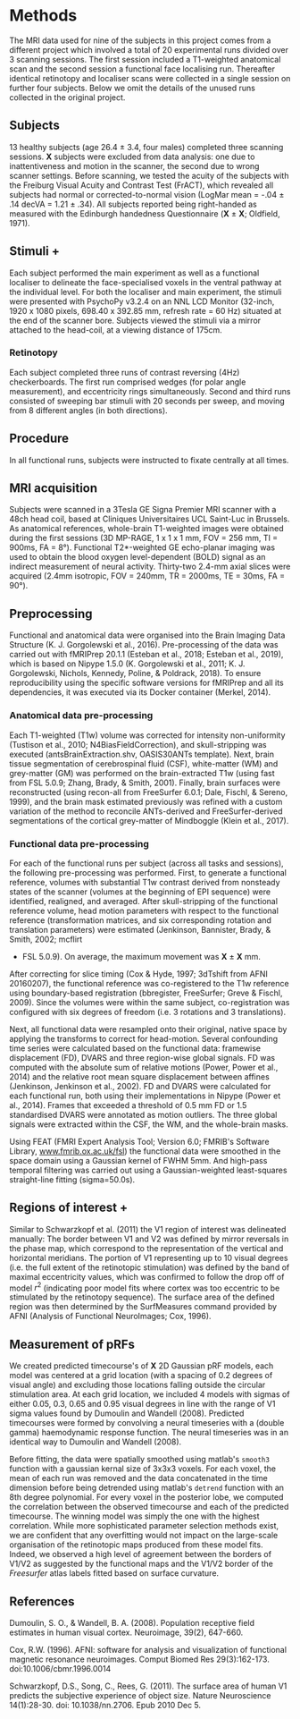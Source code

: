 # Methods
The MRI data used for nine of the subjects in this project comes from a
different project which involved a total of 20 experimental runs divided over 3
scanning sessions. The first session included a T1-weighted anatomical scan and
the second session a functional face localising run. Thereafter identical
retinotopy and localiser scans were collected in a single session on further
four subjects. Below we omit the details of the unused runs collected in the
original project. 

## Subjects
13 healthy subjects (age 26.4 ± 3.4, four males) completed three
scanning sessions. **X** subjects were excluded from data analysis: one due to
inattentiveness and motion in the scanner, the second due to wrong scanner
settings. Before scanning, we tested the acuity of the subjects with the
Freiburg Visual Acuity and Contrast Test (FrACT), which revealed all subjects
had normal or corrected-to-normal vision (LogMar mean = -.04 ± .14 decVA =
1.21 ± .34). All subjects reported being right-handed as measured with the
Edinburgh handedness Questionnaire (**X** ± **X**; Oldfield, 1971).

## Stimuli +
Each subject performed the main experiment as well as a functional localiser to
delineate the face-specialised voxels in the ventral pathway at the individual
level. For both the localiser and main experiment, the stimuli were presented
with PsychoPy v3.2.4 on an NNL LCD Monitor (32-inch, 1920 x 1080 pixels, 698.40
x 392.85 mm, refresh rate = 60 Hz) situated at the end of the scanner bore.
Subjects viewed the stimuli via a mirror attached to the head-coil, at a
viewing distance of 175cm.

### Retinotopy 
Each subject completed three runs of contrast reversing (4Hz) checkerboards.
The first run comprised wedges (for polar angle measurement), and eccentricity
rings simultaneously. Second and third runs consisted of
sweeping bar stimuli with 20 seconds per sweep, and moving from 8 different
angles (in both directions).



## Procedure
In all functional runs, subjects were instructed to fixate centrally at all
times.

## MRI acquisition
Subjects were scanned in a 3Tesla GE Signa Premier MRI scanner with a 48ch head
coil, based at Cliniques Universitaires UCL Saint-Luc in Brussels. As
anatomical references, whole-brain T1-weighted images were obtained during the
first sessions (3D MP-RAGE, 1 x 1 x 1 mm, FOV = 256 mm, TI = 900ms, FA = 8°).
Functional T2\*-weighted GE echo-planar imaging was used to obtain the blood
oxygen level-dependent (BOLD) signal as an indirect measurement of neural
activity. Thirty-two 2.4-mm axial slices were acquired (2.4mm isotropic, FOV =
240mm, TR = 2000ms, TE = 30ms, FA = 90°).

## Preprocessing
Functional and anatomical data were organised into the Brain Imaging Data
Structure (K. J. Gorgolewski et al., 2016). Pre-processing of the data was
carried out with fMRIPrep 20.1.1 (Esteban et al., 2018; Esteban et al., 2019),
which is based on Nipype 1.5.0 (K. Gorgolewski et al., 2011; K. J. Gorgolewski,
Nichols, Kennedy, Poline, & Poldrack, 2018). To ensure reproducibility using
the specific software versions for fMRIPrep and all its dependencies, it was
executed via its Docker container (Merkel, 2014). 

### Anatomical data pre-processing 
Each T1-weighted (T1w) volume was corrected for intensity non-uniformity
(Tustison et al., 2010; N4BiasFieldCorrection), and skull-stripping was
executed (antsBrainExtraction.shv, OASIS30ANTs template). Next, brain tissue
segmentation of cerebrospinal fluid (CSF), white-matter (WM) and grey-matter
(GM) was performed on the brain-extracted T1w (using fast from FSL 5.0.9;
Zhang, Brady, & Smith, 2001). Finally, brain surfaces were reconstructed (using
recon-all from FreeSurfer 6.0.1; Dale, Fischl, & Sereno, 1999), and the brain
mask estimated previously was refined with a custom variation of the method to
reconcile ANTs-derived and FreeSurfer-derived segmentations of the cortical
grey-matter of Mindboggle (Klein et al., 2017).

### Functional data pre-processing 
For each of the functional runs per subject (across all tasks and sessions),
the following pre-processing was performed. First, to generate a functional
reference, volumes with substantial T1w contrast derived from nonsteady states
of the scanner (volumes at the beginning of EPI sequence) were identified,
realigned, and averaged. After skull-stripping of the functional reference
volume, head motion parameters with respect to the functional reference
(transformation matrices, and six corresponding rotation and translation
parameters) were estimated (Jenkinson, Bannister, Brady, & Smith, 2002; mcflirt
- FSL 5.0.9). On average, the maximum movement was **X** ± **X** mm.

After correcting for slice timing (Cox & Hyde, 1997; 3dTshift from AFNI
20160207), the functional reference was co-registered to the T1w reference
using boundary-based registration (bbregister, FreeSurfer; Greve & Fischl,
2009). Since the volumes were within the same subject, co-registration was
configured with six degrees of freedom (i.e. 3 rotations and 3 translations).

Next, all functional data were resampled onto their original, native space by
applying the transforms to correct for head-motion. Several confounding time
series were calculated based on the functional data: framewise displacement
(FD), DVARS and three region-wise global signals. FD was computed with the
absolute sum of relative motions (Power, Power et al., 2014) and the relative
root mean square displacement between affines (Jenkinson, Jenkinson et al.,
2002). FD and DVARS were calculated for each functional run, both using their
implementations in Nipype (Power et al., 2014). Frames that exceeded a
threshold of 0.5 mm FD or 1.5 standardised DVARS were annotated as motion
outliers. The three global signals were extracted within the CSF, the WM, and
the whole-brain masks.

Using FEAT (FMRI Expert Analysis Tool; Version 6.0; FMRIB's Software Library,
www.fmrib.ox.ac.uk/fsl) the functional data were smoothed in the space domain
using a Gaussian kernel of FWHM 5mm. And high-pass temporal filtering was
carried out using a Gaussian-weighted least-squares straight-line fitting
(sigma=50.0s).

## Regions of interest +

Similar to Schwarzkopf et al. (2011) the V1 region of interest was delineated
manually: The border between V1 and V2 was defined by mirror reversals in the
phase map, which correspond to the representation of the vertical and
horizontal meridians. The portion of V1 representing up to 10 visual degrees
(i.e. the full extent of the retinotopic stimulation) was defined by the band
of maximal eccentricity values, which was confirmed to follow the drop off of
model $r^2$ (indicating poor model fits where cortex was too eccentric to be
stimulated by the retinotopy sequence). The surface area of the defined region
was then determined by the SurfMeasures command provided by AFNI (Analysis of
Functional NeuroImages; Cox, 1996).

## Measurement of pRFs
We created predicted timecourse's of **X** 2D Gaussian pRF models, each model
was centered at a grid location (with a spacing of 0.2 degrees of visual angle)
and excluding those locations falling outside the circular stimulation area. At
each grid location, we included 4 models with sigmas of either 0.05, 0.3, 0.65
and 0.95 visual degrees in line with the range of V1 sigma values found by
Dumoulin and Wandell (2008). Predicted timecourses were formed by convolving a
neural timeseries with a (double gamma) haemodynamic response function. The
neural timeseries was in an identical way to Dumoulin and Wandell (2008).

Before fitting, the data were spatially smoothed using matlab's `smooth3`
function with a gaussian kernal size of 3x3x3 voxels. For each voxel, the mean
of each run was removed and the data concatenated in the time dimension before
being detrended using matlab's `detrend` function with an 8th degree
polynomial. For every voxel in the posterior lobe, we computed the correlation
between the observed timecourse and each of the predicted timecourse. The
winning model was simply the one with the highest correlation. While more
sophisticated parameter selection methods exist, we are confident that any
overfitting would not impact on the large-scale organisation of the retinotopic
maps produced from these model fits. Indeed, we observed a high level of
agreement between the borders of V1/V2 as suggested by the functional maps and
the V1/V2 border of the *Freesurfer* atlas labels fitted based on surface
curvature.

## References
Dumoulin, S. O., & Wandell, B. A. (2008). Population receptive field estimates
in human visual cortex. Neuroimage, 39(2), 647-660.

Cox, R.W. (1996). AFNI: software for analysis and visualization of functional
magnetic resonance neuroimages. Comput Biomed Res 29(3):162-173.
doi:10.1006/cbmr.1996.0014

Schwarzkopf, D.S., Song, C., Rees, G. (2011). The surface area of human V1
predicts the subjective experience of object size. Nature Neuroscience
14(1):28-30. doi: 10.1038/nn.2706. Epub 2010 Dec 5.

